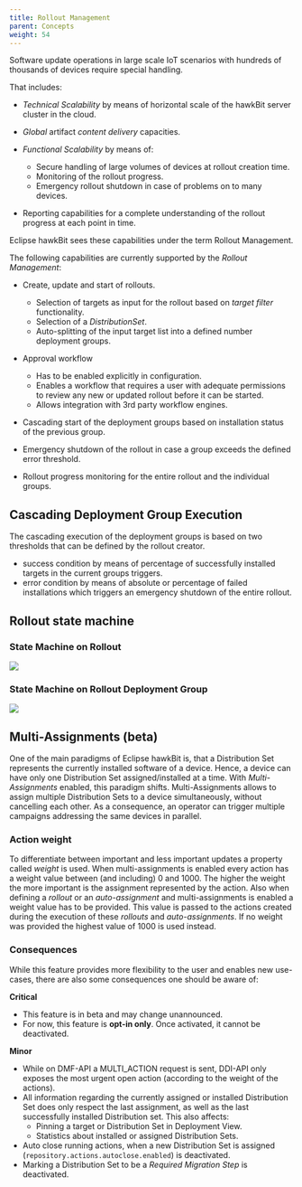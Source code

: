 ```yaml
---
title: Rollout Management
parent: Concepts
weight: 54
---
```


Software update operations in large scale IoT scenarios with hundreds of thousands of devices require special handling.
<!--more-->

That includes:
- _Technical Scalability_ by means of horizontal scale of the hawkBit server cluster in the cloud.
- _Global_ artifact _content delivery_ capacities.
- _Functional Scalability_ by means of:
  - Secure handling of large volumes of devices at rollout creation time.
  - Monitoring of the rollout progress.
  - Emergency rollout shutdown in case of problems on to many devices.

- Reporting capabilities for a complete understanding of the rollout progress at each point in time.

Eclipse hawkBit sees these capabilities under the term Rollout Management.

The following capabilities are currently supported by the _Rollout Management_:
- Create, update and start of rollouts.
  - Selection of targets as input for the rollout based on _target filter_ functionality.
  - Selection of a _DistributionSet_.
  - Auto-splitting of the input target list into a defined number deployment groups.
- Approval workflow
  - Has to be enabled explicitly in configuration.
  - Enables a workflow that requires a user with adequate permissions to review any new or updated rollout before it 
  can be started.
  - Allows integration with 3rd party workflow engines.
  
- Cascading start of the deployment groups based on installation status of the previous group.
- Emergency shutdown of the rollout in case a group exceeds the defined error threshold.
- Rollout progress monitoring for the entire rollout and the individual groups.


## Cascading Deployment Group Execution
The cascading execution of the deployment groups is based on two thresholds that can be defined by the rollout creator.
- success condition by means of percentage of successfully installed targets in the current groups triggers.
- error condition by means of absolute or percentage of failed installations which triggers an emergency shutdown of the entire rollout.

## Rollout state machine

### State Machine on Rollout
![](../../images/rolloutstatediagram.png)

### State Machine on Rollout Deployment Group
![](../../images/rolloutgroupstatediagram.png)

## Multi-Assignments (beta)

One of the main paradigms of Eclipse hawkBit is, that a Distribution Set represents the currently installed software of a device. Hence, a device can have only one Distribution Set assigned/installed at a time. With _Multi-Assignments_ enabled, this paradigm shifts. Multi-Assignments allows to assign multiple Distribution Sets to a device simultaneously, without cancelling each other. As a consequence, an operator can trigger multiple campaigns addressing the same devices in parallel. 

### Action weight

To differentiate between important and less important updates a property called _weight_ is used. When multi-assignments is enabled every action has a weight value between (and including) 0 and 1000. The higher the weight the more important is the assignment represented by the action. Also when defining a _rollout_ or an _auto-assignment_ and multi-assignments is enabled a weight value has to be provided. This value is passed to the actions created during the execution of these _rollouts_ and _auto-assignments_. If no weight was provided the highest value of 1000 is used instead. 

### Consequences

While this feature provides more flexibility to the user and enables new use-cases, there are also some consequences one should be aware of:

**Critical**

* This feature is in beta and may change unannounced.
* For now, this feature is **opt-in only**. Once activated, it cannot be deactivated.

**Minor**

* While on DMF-API a MULTI_ACTION request is sent, DDI-API only exposes the most urgent open action (according to the weight of the actions). 
* All information regarding the currently assigned or installed Distribution Set does only respect the last assignment, as well as the last successfully installed Distribution set. This also affects:
    * Pinning a target or Distribution Set in Deployment View.
    * Statistics about installed or assigned Distribution Sets.
* Auto close running actions, when a new Distribution Set is assigned (`repository.actions.autoclose.enabled`) is deactivated.
* Marking a Distribution Set to be a *Required Migration Step* is deactivated.
